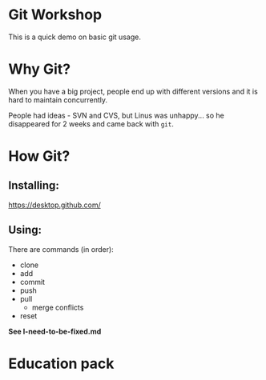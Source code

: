 # Git Workshop

This is a quick demo on basic git usage.

# Why Git?

When you have a big project, people end up with different versions and it
is hard to maintain concurrently.

People had ideas - SVN and CVS, but Linus was unhappy... so he disappeared
for 2 weeks and came back with `git`.

# How Git?

## Installing:

https://desktop.github.com/

## Using:

There are commands (in order):
- clone
- add
- commit
- push
- pull
  - merge conflicts
- reset

**See I-need-to-be-fixed.md**

# Education pack
